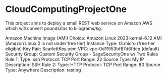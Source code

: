 # CloudComputingProjectOne
This project aims to deploy a small REST web service on Amazon AWS which will convert pounds/lbs to kilograms/kg.

Amazon Machine Image (AMI) Choice: Amazon Linux 2023 kernel-6.12 AMI (Amazon Linux 2 is not under free tier)
Instance Type: t3.micro (free tier eligible)
Key Pair: ScarlettKey.pem
VPC: vpc-0d1f953bf87d6fdce (default)
Security Group: Custom Security Group - SageSecurityOne w/ Two Rules
  Rule 1:
    Type: ssh
    Protocol: TCP
    Port Range: 22
    Source Type: My IP
    Description: SSH
  Rule 2:
    Type: HTTP
    Protocol: TCP
    Port Range: 80
    Source Type: Anywhere
    Description: testing
